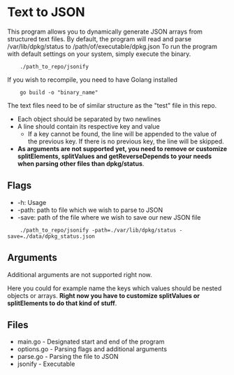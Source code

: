 # Text to JSON

This program allows you to dynamically generate JSON arrays from structured text files.
By default, the program will read and parse /var/lib/dpkg/status to /path/of/executable/dpkg.json
To run the program with default settings on your system, simply execute the binary.
```console
	./path_to_repo/jsonify
```

If you wish to recompile, you need to have Golang installed
```console
	go build -o "binary_name"
```

The text files need to be of similar structure as the "test" file in this repo.
*	Each object should be separated by two newlines
*	A line should contain its respective key and value
	*	If a key cannot be found, the line will be appended to the value of the previous key. If there is no previous key, the line will be skipped.
*	<b>As arguments are not supported yet, you need to remove or customize splitElements, splitValues and getReverseDepends to your needs when parsing other files than dpkg/status</b>.

## Flags
*	-h: Usage
*	-path: path to file which we wish to parse to JSON
*	-save: path of the file where we wish to save our new JSON file
```console
	./path_to_repo/jsonify -path=./var/lib/dpkg/status -save=./data/dpkg_status.json
```

## Arguments
Additional arguments are not supported right now.

Here you could for example name the keys which values should be nested objects or arrays. <b>Right now you have to customize splitValues or splitElements to do that kind of stuff</b>.

## Files
*	main.go	-	Designated start and end of the program
*	options.go	-	Parsing flags and additional arguments
*	parse.go	-	Parsing the file to JSON
*	jsonify	-	Executable
